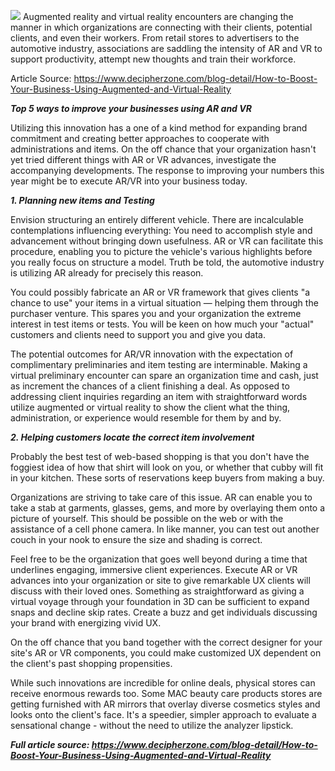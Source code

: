 ![](https://images.viblo.asia/bbd6138d-0645-4b98-b440-ebc2c6ee0754.png)
Augmented reality and virtual reality encounters are changing the manner in which organizations are connecting with their clients, potential clients, and even their workers. From retail stores to advertisers to the automotive industry, associations are saddling the intensity of AR and VR to support productivity, attempt new thoughts and train their workforce.

Article Source: https://www.decipherzone.com/blog-detail/How-to-Boost-Your-Business-Using-Augmented-and-Virtual-Reality

***Top 5 ways to improve your businesses using AR and VR***

Utilizing this innovation has a one of a kind method for expanding brand commitment and creating better approaches to cooperate with administrations and items. On the off chance that your organization hasn't yet tried different things with AR or VR advances, investigate the accompanying developments. The response to improving your numbers this year might be to execute AR/VR into your business today.

***1. Planning new items and Testing***

Envision structuring an entirely different vehicle. There are incalculable contemplations influencing everything: You need to accomplish style and advancement without bringing down usefulness. AR or VR can facilitate this procedure, enabling you to picture the vehicle's various highlights before you really focus on structure a model. Truth be told, the automotive industry is utilizing AR already for precisely this reason.

You could possibly fabricate an AR or VR framework that gives clients "a chance to use" your items in a virtual situation — helping them through the purchaser venture. This spares you and your organization the extreme interest in test items or tests. You will be keen on how much your "actual" customers and clients need to support you and give you data.

The potential outcomes for AR/VR innovation with the expectation of complimentary preliminaries and item testing are interminable. Making a virtual preliminary encounter can spare an organization time and cash, just as increment the chances of a client finishing a deal. As opposed to addressing client inquiries regarding an item with straightforward words utilize augmented or virtual reality to show the client what the thing, administration, or experience would resemble for them by and by.

***2. Helping customers locate the correct item involvement***

Probably the best test of web-based shopping is that you don't have the foggiest idea of how that shirt will look on you, or whether that cubby will fit in your kitchen. These sorts of reservations keep buyers from making a buy.

Organizations are striving to take care of this issue. AR can enable you to take a stab at garments, glasses, gems, and more by overlaying them onto a picture of yourself. This should be possible on the web or with the assistance of a cell phone camera. In like manner, you can test out another couch in your nook to ensure the size and shading is correct.

Feel free to be the organization that goes well beyond during a time that underlines engaging, immersive client experiences. Execute AR or VR advances into your organization or site to give remarkable UX clients will discuss with their loved ones. Something as straightforward as giving a virtual voyage through your foundation in 3D can be sufficient to expand snaps and decline skip rates. Create a buzz and get individuals discussing your brand with energizing vivid UX.

On the off chance that you band together with the correct designer for your site's AR or VR components, you could make customized UX dependent on the client's past shopping propensities.

While such innovations are incredible for online deals, physical stores can receive enormous rewards too. Some MAC beauty care products stores are getting furnished with AR mirrors that overlay diverse cosmetics styles and looks onto the client's face. It's a speedier, simpler approach to evaluate a sensational change - without the need to utilize the analyzer lipstick.

***Full article source: https://www.decipherzone.com/blog-detail/How-to-Boost-Your-Business-Using-Augmented-and-Virtual-Reality***